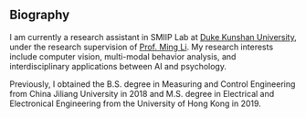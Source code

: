 ## Biography

I am currently a research assistant in SMIIP Lab at [Duke Kunshan University](https://dukekunshan.edu.cn/en/about), under the research supervision of [Prof. Ming Li](https://scholars.duke.edu/person/MingLi). My research interests include computer vision, multi-modal behavior analysis,  and interdisciplinary applications between AI and psychology.

Previously, I obtained the B.S. degree in Measuring and Control Engineering from China Jiliang University in 2018 and M.S. degree in Electrical and Electronical Engineering from the University of Hong Kong in 2019.

